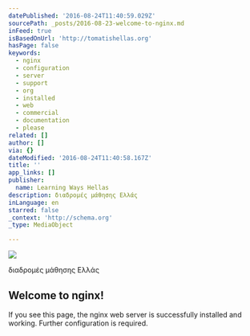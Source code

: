 ```yaml
---
datePublished: '2016-08-24T11:40:59.029Z'
sourcePath: _posts/2016-08-23-welcome-to-nginx.md
inFeed: true
isBasedOnUrl: 'http://tomatishellas.org'
hasPage: false
keywords:
  - nginx
  - configuration
  - server
  - support
  - org
  - installed
  - web
  - commercial
  - documentation
  - please
related: []
author: []
via: {}
dateModified: '2016-08-24T11:40:58.167Z'
title: ''
app_links: []
publisher:
  name: Learning Ways Hellas
description: διαδρομές μάθησης Ελλάς
inLanguage: en
starred: false
_context: 'http://schema.org'
_type: MediaObject

---
```

![](https://the-grid-user-content.s3-us-west-2.amazonaws.com/999d5633-d38f-4d88-9cea-188c70fa3579.jpg)

διαδρομές μάθησης Ελλάς

<article style=""><h1>Welcome to nginx!</h1><p>If you see this page, the nginx web server is successfully installed and working. Further configuration is required.</p></article>